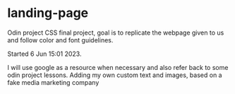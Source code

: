 # landing-page

Odin project CSS final project, goal is to replicate the webpage given to us and follow color and font guidelines.

Started 6 Jun 15:01 2023.

I will use google as a resource when necessary and also refer back to some odin project lessons.
Adding my own custom text and images, based on a fake media marketing company
